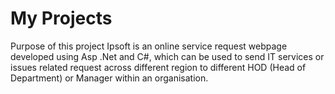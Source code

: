 # My Projects
Purpose of this project
Ipsoft is an online service request webpage developed using Asp .Net and C#, which can be used to send IT services or issues related request across different region to different HOD (Head of Department) or Manager within an organisation.
